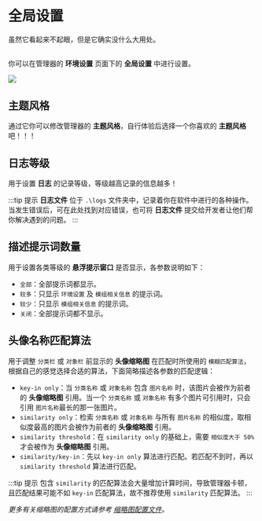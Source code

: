 # 全局设置

虽然它看起来不起眼，但是它确实没什么大用处。

##

你可以在管理器的 **环境设置** 页面下的 **全局设置** 中进行设置。

![](/static/image/e8eb7ca0.png)

## 主题风格

通过它你可以修改管理器的 **主题风格**，自行体验后选择一个你喜欢的 **主题风格** 吧！！！

## 日志等级

用于设置 **日志** 的记录等级，等级越高记录的信息越多！

:::tip 提示
**日志文件** 位于 `.\logs` 文件夹中，记录着你在软件中进行的各种操作。当发生错误后，可在此处找到对应错误，也可将 **日志文件** 提交给开发者让他们帮你解决遇到的问题。
:::

## 描述提示词数量

用于设置各类等级的 **悬浮提示窗口** 是否显示，各参数说明如下：
- `全部`：全部提示词都显示。
- `较多`：只显示 `环境设置` 及 `模组相关信息` 的提示词。
- `较少`：只显示 `模组相关信息` 的提示词。
- `关闭`：全部提示词都不显示。

## 头像名称匹配算法

用于调整 `分类栏` 或 `对象栏` 前显示的 **头像缩略图** 在匹配时所使用的 `模糊匹配算法`，根据自己的感觉选择合适的算法，下面简略描述各参数的匹配逻辑：
- `key-in only`：当 `分类名称` 或 `对象名称` 包含 `图片名称` 时，该图片会被作为前者的 **头像缩略图** 引用。当一个 `分类名称` 或 `对象名称` 有多个图片可引用时，只会引用 `图片名称`最长的那一张图片。
- `similarity only`：检索 `分类名称` 或 `对象名称` 与所有 `图片名称` 的相似度，取相似度最高的图片会被作为前者的 **头像缩略图** 引用。
- `similarity threshold`：在 `similarity only` 的基础上，需要 `相似度大于 50%` 才会被作为 **头像缩略图** 引用。
- `similarity/key-in`：先以 `key-in only` 算法进行匹配。若匹配不到时，再以 `similarity threshold` 算法进行匹配。

:::tip 提示
包含 `similarity` 的匹配算法会大量增加计算时间，导致管理器卡顿，且匹配结果可能不如 `key-in` 匹配算法，故不推荐使用 `similarity` 匹配算法。
:::

_<weaken>更多有关缩略图的配置方式请参考</weaken> [缩略图配置文件](/docs/config-redirection)。_
